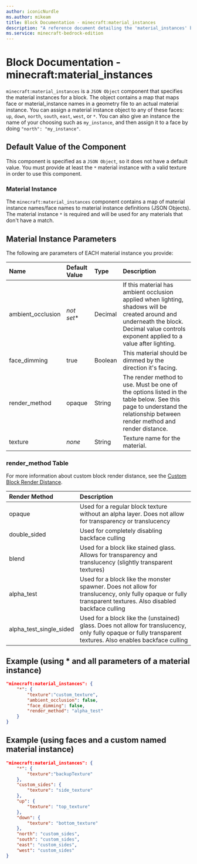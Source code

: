 ```yaml
---
author: iconicNurdle
ms.author: mikeam
title: Block Documentation - minecraft:material_instances
description: "A reference document detailing the 'material_instances' block component"
ms.service: minecraft-bedrock-edition
---
```


# Block Documentation - minecraft:material_instances

`minecraft:material_instances` is a `JSON Object` component that specifies the material instances for a block. The object contains a map that maps face or material_instance names in a geometry file to an actual material instance. You can assign a material instance object to any of these faces: `up`, `down`, `north`, `south`, `east`, `west`, or `*`. You can also give an instance the name of your choosing such as `my_instance`, and then assign it to a face by doing `"north": "my_instance"`.

## Default Value of the Component

This component is specified as a `JSON Object`, so it does not have a default value. You must provide at least the `*` material instance with a valid texture in order to use this component.

### Material Instance

The `minecraft:material_instances` component contains a map of material instance names/face names to material instance definitions (JSON Objects). The material instance `*` is required and will be used for any materials that don't have a match.

## Material Instance Parameters

The following are parameters of EACH material instance you provide:

| Name |Default Value |Type |Description |
|:----|:----|:----|:----|
| ambient_occlusion | *not set** | Decimal| If this material has ambient occlusion applied when lighting, shadows will be created around and underneath the block. Decimal value controls exponent applied to a value after lighting. |
| face_dimming | true | Boolean | This material should be dimmed by the direction it's facing. |
| render_method | opaque | String | The render method to use. Must be one of the options listed in the table below. See this page to understand the relationship between render method and render distance.  |
| texture | *none* | String | Texture name for the material. |

### render_method Table

For more information about custom block render distance, see the [Custom Block Render Distance](../../../../../../creator/Documents/CustomBlockRenderDistance.md).

| Render Method | Description |
|:----|:----|
| opaque | Used for a regular block texture without an alpha layer. Does not allow for transparency or translucency |
| double_sided | Used for completely disabling backface culling |
| blend | Used for a block like stained glass. Allows for transparency and translucency (slightly transparent textures) |
| alpha_test | Used for a block like the monster spawner. Does not allow for translucency, only fully opaque or fully transparent textures. Also disabled backface culling |
| alpha_test_single_sided | Used for a block like the (unstained) glass. Does not allow for translucency, only fully opaque or fully transparent textures. Also enables backface culling |

## Example (using * and all parameters of a material instance)

```json
"minecraft:material_instances": {
    "*": {
        "texture":"custom_texture",
        "ambient_occlusion": false,
        "face_dimming": false,
        "render_method": "alpha_test"
    }
}
```

## Example (using faces and a custom named material instance)

```json
"minecraft:material_instances": {
    "*": {
        "texture":"backupTexture"
    },
    "custom_sides": {
        "texture": "side_texture"
    },
    "up": {
        "texture": "top_texture"
    },
    "down": {
        "texture": "bottom_texture"
    },
    "north": "custom_sides",
    "south": "custom_sides",
    "east": "custom_sides",
    "west": "custom_sides"
}
```
